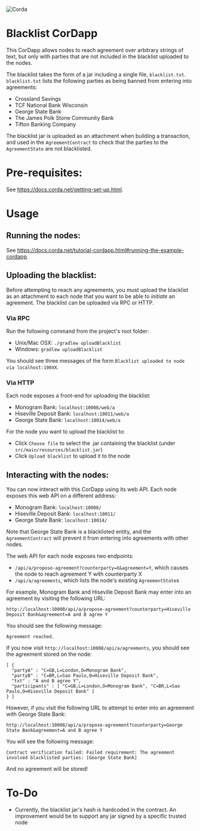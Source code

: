 ![Corda](https://www.corda.net/wp-content/uploads/2016/11/fg005_corda_b.png)

# Blacklist CorDapp

This CorDapp allows nodes to reach agreement over arbitrary strings of text, but only with parties that are not 
included in the blacklist uploaded to the nodes.

The blacklist takes the form of a jar including a single file, `blacklist.txt`. `blacklist.txt` lists the following 
parties as being banned from entering into agreements:

* Crossland Savings
* TCF National Bank Wisconsin
* George State Bank
* The James Polk Stone Community Bank
* Tifton Banking Company

The blacklist jar is uploaded as an attachment when building a transaction, and used in the `AgreementContract` to 
check that the parties to the `AgreementState` are not blacklisted.

# Pre-requisites:
  
See https://docs.corda.net/getting-set-up.html.

# Usage

## Running the nodes:

See https://docs.corda.net/tutorial-cordapp.html#running-the-example-cordapp.

## Uploading the blacklist:

Before attempting to reach any agreements, you must upload the blacklist as an attachment to each node that you want to 
be able to *initiate* an agreement. The blacklist can be uploaded via RPC or HTTP.

### Via RPC

Run the following command from the project's root folder:

* Unix/Mac OSX: `./gradlew uploadBlacklist`
* Windows: `gradlew uploadBlacklist`

You should see three messages of the form `Blacklist uploaded to node via localhost:100XX`.

### Via HTTP

Each node exposes a front-end for uploading the blacklist:

* Monogram Bank: `localhost:10008/web/a`
* Hiseville Deposit Bank: `localhost:10011/web/a`
* George State Bank: `localhost:10014/web/a`

For the node you want to upload the blacklist to:

* Click `Choose file` to select the .jar containing the blacklist (under `src/main/resources/blacklist.jar`)
* Click `Upload blacklist` to upload it to the node

## Interacting with the nodes:

You can now interact with this CorDapp using its web API. Each node exposes this web API on a different address:

* Monogram Bank: `localhost:10008/`
* Hiseville Deposit Bank: `localhost:10011/`
* George State Bank: `localhost:10014/`

Note that George State Bank is a blacklisted entity, and the `AgreementContract` will prevent it from entering into 
agreements with other nodes.

The web API for each node exposes two endpoints:

* `/api/a/propose-agreement?counterparty=X&agreement=Y`, which causes the node to reach agreement Y with counterparty X
* `/api/a/agreements`, which lists the node's existing `AgreementState`s

For example, Monogram Bank and Hiseville Deposit Bank may enter into an agreement by visiting the following URL:

    http://localhost:10008/api/a/propose-agreement?counterparty=Hiseville Deposit Bank&agreement=A and B agree Y

You should see the following message:

    Agreement reached.

If you now visit `http://localhost:10008/api/a/agreements`, you should see the agreement stored on the node:

    [ {
      "partyA" : "C=GB,L=London,O=Monogram Bank",
      "partyB" : "C=BR,L=Sao Paulo,O=Hiseville Deposit Bank",
      "txt" : "A and B agree Y",
      "participants" : [ "C=GB,L=London,O=Monogram Bank", "C=BR,L=Sao Paulo,O=Hiseville Deposit Bank" ]
    } ]
    
However, if you visit the following URL to attempt to enter into an agreement with George State Bank:

    http://localhost:10008/api/a/propose-agreement?counterparty=George State Bank&agreement=A and B agree Y
    
You will see the following message:

    Contract verification failed: Failed requirement: The agreement involved blacklisted parties: [George State Bank]

And no agreement will be stored!

# To-Do

* Currently, the blacklist jar's hash is hardcoded in the contract. An improvement would be to support any jar signed 
  by a specific trusted node
  
